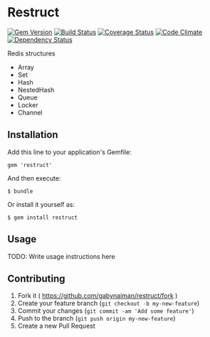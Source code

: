 # Restruct

[![Gem Version](https://badge.fury.io/rb/restruct.svg)](https://rubygems.org/gems/restruct)
[![Build Status](https://travis-ci.org/gabynaiman/restruct.svg?branch=master)](https://travis-ci.org/gabynaiman/restruct)
[![Coverage Status](https://coveralls.io/repos/gabynaiman/restruct/badge.svg?branch=master)](https://coveralls.io/r/gabynaiman/restruct?branch=master)
[![Code Climate](https://codeclimate.com/github/gabynaiman/restruct.svg)](https://codeclimate.com/github/gabynaiman/restruct)
[![Dependency Status](https://gemnasium.com/gabynaiman/restruct.svg)](https://gemnasium.com/gabynaiman/restruct)

Redis structures

- Array
- Set
- Hash
- NestedHash
- Queue
- Locker
- Channel

## Installation

Add this line to your application's Gemfile:

    gem 'restruct'

And then execute:

    $ bundle

Or install it yourself as:

    $ gem install restruct

## Usage

TODO: Write usage instructions here

## Contributing

1. Fork it ( https://github.com/gabynaiman/restruct/fork )
2. Create your feature branch (`git checkout -b my-new-feature`)
3. Commit your changes (`git commit -am 'Add some feature'`)
4. Push to the branch (`git push origin my-new-feature`)
5. Create a new Pull Request
